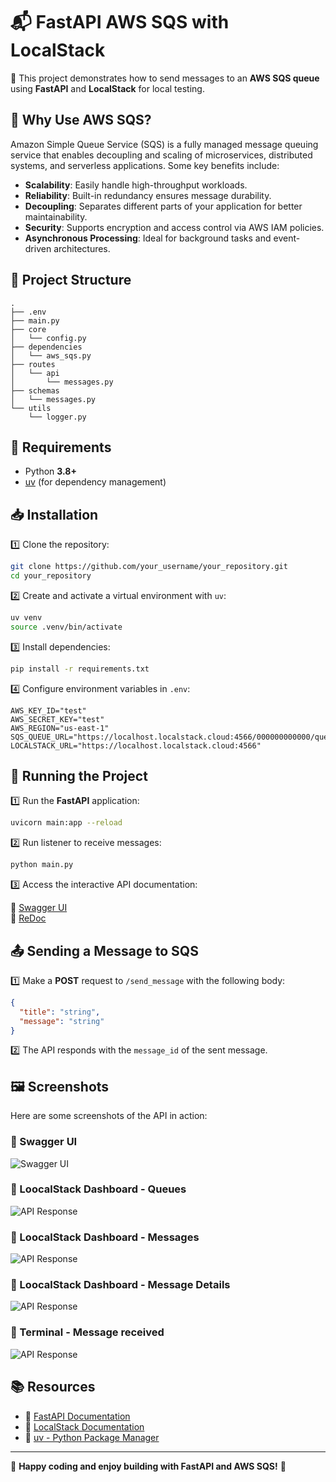 # 📬 FastAPI AWS SQS with LocalStack

🚀 This project demonstrates how to send messages to an **AWS SQS queue** using **FastAPI** and **LocalStack** for local testing.

## 🌟 Why Use AWS SQS?

Amazon Simple Queue Service (SQS) is a fully managed message queuing service that enables decoupling and scaling of microservices, distributed systems, and serverless applications. Some key benefits include:

- **Scalability**: Easily handle high-throughput workloads.
- **Reliability**: Built-in redundancy ensures message durability.
- **Decoupling**: Separates different parts of your application for better maintainability.
- **Security**: Supports encryption and access control via AWS IAM policies.
- **Asynchronous Processing**: Ideal for background tasks and event-driven architectures.

## 📂 Project Structure

```
.
├── .env
├── main.py
├── core
│   └── config.py
├── dependencies
│   └── aws_sqs.py
├── routes
│   └── api
│       └── messages.py
├── schemas
│   └── messages.py
└── utils
    └── logger.py
```

## 🔧 Requirements

- Python **3.8+**
- [uv](https://docs.astral.sh/uv/) (for dependency management)

## 📥 Installation

1️⃣ Clone the repository:

```sh
git clone https://github.com/your_username/your_repository.git
cd your_repository
```

2️⃣ Create and activate a virtual environment with `uv`:

```sh
uv venv
source .venv/bin/activate
```

3️⃣ Install dependencies:

```sh
pip install -r requirements.txt
```

4️⃣ Configure environment variables in `.env`:

```dotenv
AWS_KEY_ID="test"
AWS_SECRET_KEY="test"
AWS_REGION="us-east-1"
SQS_QUEUE_URL="https://localhost.localstack.cloud:4566/000000000000/queue.fifo"
LOCALSTACK_URL="https://localhost.localstack.cloud:4566"
```

## 🚀 Running the Project

1️⃣ Run the **FastAPI** application:

```sh
uvicorn main:app --reload
```

️2️⃣ Run listener to receive messages:

```sh
python main.py
```

3️⃣ Access the interactive API documentation:

🔗 [Swagger UI](http://127.0.0.1:8000/docs)\
🔗 [ReDoc](http://127.0.0.1:8000/redoc)

## 📤 Sending a Message to SQS

1️⃣ Make a **POST** request to `/send_message` with the following body:

```json
{
  "title": "string",
  "message": "string"
}
```

2️⃣ The API responds with the `message_id` of the sent message.

## 🖼️ Screenshots

Here are some screenshots of the API in action:

### 📌 Swagger UI
![Swagger UI](screenshots/send_message.png)

### 📌 LoocalStack Dashboard - Queues
![API Response](screenshots/queue.png)

### 📌 LoocalStack Dashboard - Messages
![API Response](screenshots/message.png)

### 📌 LoocalStack Dashboard - Message Details
![API Response](screenshots/message_detail.png)

### 📌 Terminal - Message received
![API Response](screenshots/message_received.png)

## 📚 Resources

- 📌 [FastAPI Documentation](https://fastapi.tiangolo.com/)
- 📌 [LocalStack Documentation](https://docs.localstack.cloud/)
- 📌 [uv - Python Package Manager](https://docs.astral.sh/uv/)

---

🚀 **Happy coding and enjoy building with FastAPI and AWS SQS!** 🎉

